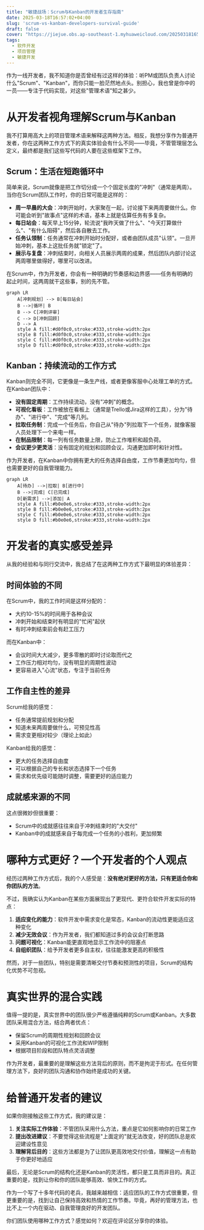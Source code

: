```yaml
---
title: "敏捷战场：Scrum与Kanban的开发者生存指南"
date: 2025-03-18T16:57:02+04:00
slug: 'scrum-vs-kanban-developers-survival-guide'
draft: false
cover: "https://jiejue.obs.ap-southeast-1.myhuaweicloud.com/20250318165917141.webp"
tags:
  - 软件开发
  - 项目管理
  - 敏捷开发
---
```


作为一线开发者，我不知道你是否曾经有过这样的体验：听PM或团队负责人讨论什么"Scrum"、"Kanban"，而你只能一脸茫然地点头。别担心，我也曾是你中的一员——专注于代码实现，对这些"管理术语"知之甚少。

<!--more-->

# 从开发者视角理解Scrum与Kanban

我不打算用高大上的项目管理术语来解释这两种方法。相反，我想分享作为普通开发者，你在这两种工作方式下的真实体验会有什么不同——毕竟，不管管理层怎么定义，最终都是我们这些写代码的人要在这些框架下工作。

## Scrum：生活在短跑循环中

简单来说，Scrum就像是把工作切分成一个个固定长度的"冲刺"（通常是两周）。当你在Scrum团队工作时，你的日常可能是这样的：

* **周一早晨的大会**：冲刺开始时，大家聚在一起，讨论接下来两周要做什么。你可能会听到"故事点"这样的术语，基本上就是估算任务有多复杂。
* **每日站会**：每天早上15分钟，轮流说"我昨天做了什么"、"今天打算做什么"、"有什么阻碍"，然后各自散去工作。
* **任务认领制**：任务通常在冲刺开始时分配好，或者由团队成员"认领"。一旦开始冲刺，基本上这批任务就"锁定"了。
* **展示与复盘**：冲刺结束时，向相关人员展示两周的成果，然后团队内部讨论这两周哪里做得好，哪里可以改进。

在Scrum中，作为开发者，你会有一种明确的节奏感和边界感——任务有明确的起止时间，这两周就干这些事，别的先不管。

```mermaid
graph LR
    A[冲刺规划] --> B[每日站会]
    B -->|循环| B
    B --> C[冲刺评审]
    C --> D[冲刺回顾]
    D --> A
    style A fill:#d0f0c0,stroke:#333,stroke-width:2px
    style B fill:#d0f0c0,stroke:#333,stroke-width:2px
    style C fill:#d0f0c0,stroke:#333,stroke-width:2px
    style D fill:#d0f0c0,stroke:#333,stroke-width:2px
```

## Kanban：持续流动的工作方式

Kanban则完全不同，它更像是一条生产线，或者更像客服中心处理工单的方式。在Kanban团队中：

* **没有固定周期**：工作持续流动，没有"冲刺"的概念。
* **可视化看板**：工作被放在看板上（通常是Trello或Jira这样的工具），分为"待办"、"进行中"、"完成"等几列。
* **拉取任务制**：完成一个任务后，你自己从"待办"列拉取下一个任务，就像客服人员处理下一个来电一样。
* **在制品限制**：每一列有任务数量上限，防止工作堆积和超负荷。
* **会议更少更灵活**：没有固定的规划和回顾会议，沟通更加即时和针对性。

作为开发者，在Kanban中你拥有更大的任务选择自由度，工作节奏更加均匀，但也需要更好的自我管理能力。

```mermaid
graph LR
    A[待办] -->|拉取| B[进行中]
    B -->|完成| C[已完成]
    D[新需求] -->|添加| A
    style A fill:#b0e0e6,stroke:#333,stroke-width:2px
    style B fill:#b0e0e6,stroke:#333,stroke-width:2px
    style C fill:#b0e0e6,stroke:#333,stroke-width:2px
    style D fill:#b0e0e6,stroke:#333,stroke-width:2px
```

# 开发者的真实感受差异

从我的经验和与同行交流中，我总结了在这两种工作方式下最明显的体验差异：

## 时间体验的不同

在Scrum中，我的工作时间是这样分配的：
* 大约10-15%的时间用于各种会议
* 冲刺开始和结束时有明显的"忙闲"起伏
* 有时冲刺结束前会有赶工压力

而在Kanban中：
* 会议时间大大减少，更多零散的即时讨论取而代之
* 工作压力相对均匀，没有明显的周期性波动
* 更容易进入"心流"状态，专注于当前任务

## 工作自主性的差异

Scrum给我的感觉：
* 任务通常提前规划和分配
* 知道未来两周要做什么，可预见性高
* 需求变更相对较少（理论上如此）

Kanban给我的感觉：
* 更大的任务选择自由度
* 可以根据自己的专长和状态选择下一个任务
* 需求和优先级可能随时调整，需要更好的适应能力

## 成就感来源的不同

这点很微妙但很重要：
* Scrum中的成就感往往来自于冲刺结束时的"大交付"
* Kanban中的成就感来自于每完成一个任务的小胜利，更加频繁

# 哪种方式更好？一个开发者的个人观点

经历过两种工作方式后，我的个人感受是：**没有绝对更好的方法，只有更适合你和你团队的方法**。

不过，我确实认为Kanban在某些方面展现出了更现代、更符合软件开发实际的特点：

1. **适应变化的能力**：软件开发中需求变化是常态，Kanban的流动性更能适应这种变化
2. **减少无效会议**：作为开发者，我们都知道过多的会议会打断思路
3. **问题可视化**：Kanban能更直观地显示工作流中的阻塞点
4. **自组织团队**：给予开发者更多自主权，往往能激发更高的积极性

然而，对于一些团队，特别是需要清晰交付节奏和预测性的项目，Scrum的结构化优势不可忽视。

# 真实世界的混合实践

值得一提的是，真实世界中的团队很少严格遵循纯粹的Scrum或Kanban。大多数团队采用混合方法，结合两者优点：

* 保留Scrum的周期性规划和回顾会议
* 采用Kanban的可视化工作流和WIP限制
* 根据项目阶段和团队特点灵活调整

作为开发者，最重要的是理解这些方法背后的原则，而不是拘泥于形式。在任何管理方法下，良好的团队沟通和协作始终是成功的关键。

# 给普通开发者的建议

如果你刚接触这些工作方式，我的建议是：

1. **关注实际工作体验**：不管团队采用什么方法，重点是它如何影响你的日常工作
2. **提出改进建议**：不要觉得这些流程是"上面定的"就无法改变，好的团队总是欢迎建设性意见
3. **理解背后目的**：这些方法都是为了让团队更高效地交付价值，理解这一点有助于你更好地适应

最后，无论是Scrum的结构化还是Kanban的灵活性，都只是工具而非目的。真正重要的是，找到让你和你的团队能够高效、愉快工作的方式。

作为一个写了十多年代码的老兵，我越来越相信：适应团队的工作方式很重要，但更重要的是，找到让自己保持高效和热情的工作节奏。毕竟，再好的管理方法，也比不上一个内在驱动、自我管理良好的开发团队。

你们团队使用哪种工作方式？感觉如何？欢迎在评论区分享你的体验。
